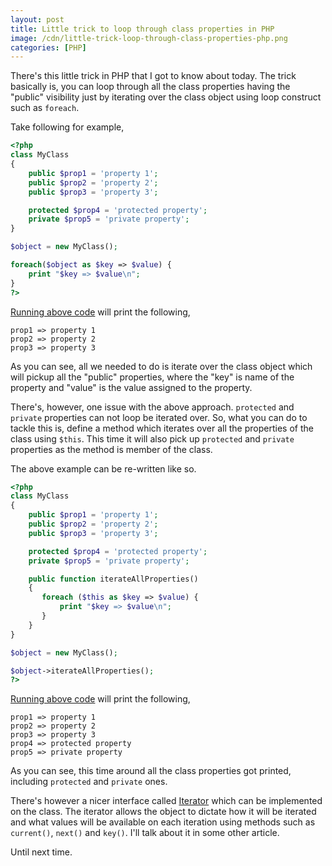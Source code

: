 ```yaml
---
layout: post
title: Little trick to loop through class properties in PHP
image: /cdn/little-trick-loop-through-class-properties-php.png
categories: [PHP]
---
```


There's this little trick in PHP that I got to know about today. The trick basically is, you can loop through all the class properties having the "public" visibility just by iterating over the class object using loop construct such as `foreach`.

Take following for example,

```php
<?php
class MyClass
{
    public $prop1 = 'property 1';
    public $prop2 = 'property 2';
    public $prop3 = 'property 3';

    protected $prop4 = 'protected property';
    private $prop5 = 'private property';
}

$object = new MyClass();

foreach($object as $key => $value) {
    print "$key => $value\n";
}
?>
```

[Running above code](http://sandbox.onlinephpfunctions.com/code/cbd1d70d9711c0e006e7fa91f42a80f1d8a4f0da) will print the following,

```
prop1 => property 1
prop2 => property 2
prop3 => property 3
```

As you can see, all we needed to do is iterate over the class object which will pickup all the "public" properties, where the "key" is name of the property and "value" is the value assigned to the property.

There's, however, one issue with the above approach. `protected` and `private` properties can not loop be iterated over. So, what you can do to tackle this is, define a method which iterates over all the properties of the class using `$this`. This time it will also pick up `protected` and `private` properties as the method is member of the class.

The above example can be re-written like so.

```php
<?php
class MyClass
{
    public $prop1 = 'property 1';
    public $prop2 = 'property 2';
    public $prop3 = 'property 3';

    protected $prop4 = 'protected property';
    private $prop5 = 'private property';

    public function iterateAllProperties()
    {
       foreach ($this as $key => $value) {
           print "$key => $value\n";
       }
    }
}

$object = new MyClass();

$object->iterateAllProperties();
?>
```

[Running above code](http://sandbox.onlinephpfunctions.com/code/3083fc24b19ed279911de0cec99defe864862a28) will print the following,

```
prop1 => property 1
prop2 => property 2
prop3 => property 3
prop4 => protected property
prop5 => private property
```

As you can see, this time around all the class properties got printed, including `protected` and `private` ones.

There's however a nicer interface called [Iterator](https://www.php.net/manual/en/class.iterator.php) which can be implemented on the class. The iterator allows the object to dictate how it will be iterated and what values will be available on each iteration using methods such as `current()`, `next()` and `key()`. I'll talk about it in some other article.

Until next time.


